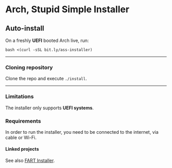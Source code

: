 # Arch, Stupid Simple Installer

## Auto-install

On a freshly **UEFI** booted Arch live, run:

```
bash <(curl -sSL bit.ly/ass-installer)
```

<hr>

### Cloning repository

Clone the repo and execute `./install`.

<hr>

### Limitations

The installer only supports **UEFI systems**.

### Requirements

In order to run the installer, you need to be connected to the internet, via
cable or Wi-Fi.

#### Linked projects

See also [FART Installer](https://github.com/theedoran/FART).
